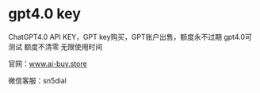 # gpt4.0 key
ChatGPT4.0 API KEY，GPT key购买，GPT账户出售，额度永不过期
gpt4.0可测试 额度不清零 无限使用时间

官网：www.ai-buy.store

微信客服：sn5dial
